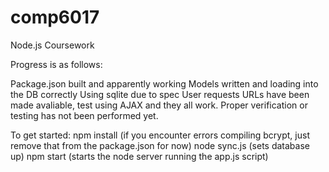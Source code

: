 comp6017
========

Node.js Coursework

Progress is as follows:

Package.json built and apparently working
Models written and loading into the DB correctly
Using sqlite due to spec
User requests URLs have been made avaliable, test using AJAX and they all work. Proper verification or testing has not been performed yet.


To get started:
npm install (if you encounter errors compiling bcrypt, just remove that from the package.json for now)
node sync.js (sets database up)
npm start (starts the node server running the app.js script)